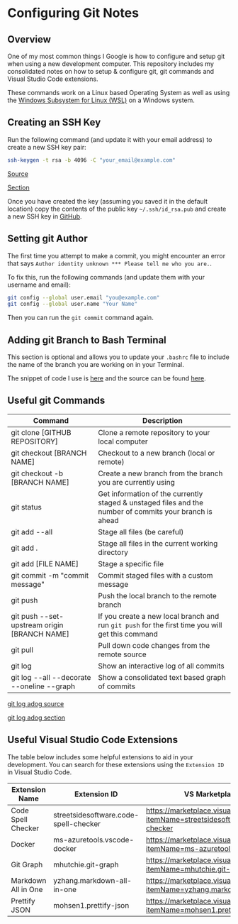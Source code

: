 # Configuring Git Notes

## Overview

One of my most common things I Google is how to configure and setup git when using a new development computer. This repository includes my consolidated notes on how to setup & configure git, git commands and Visual Studio Code extensions.

These commands work on a Linux based Operating System as well as using the [Windows Subsystem for Linux (WSL)](https://learn.microsoft.com/en-us/windows/wsl/install) on a Windows system.

## Creating an SSH Key

Run the following command (and update it with your email address) to create a new SSH key pair:

```bash
ssh-keygen -t rsa -b 4096 -C "your_email@example.com"
```

[Source](https://www.atlassian.com/git/tutorials/git-ssh)

[Section](https://www.atlassian.com/git/tutorials/git-ssh#:~:text=Generate%20an%20SSH%20Key%20on%20Mac%20and%20Linux)

Once you have created the key (assuming you saved it in the default location) copy the contents of the public key `~/.ssh/id_rsa.pub` and create a new SSH key in [GitHub](https://github.com/settings/keys).

## Setting git Author

The first time you attempt to make a commit, you might encounter an error that says `Author identity unknown *** Please tell me who you are.`.

To fix this, run the following commands (and update them with your username and email):

```bash
git config --global user.email "you@example.com"
git config --global user.name "Your Name"
```

Then you can run the `git commit` command again.

## Adding git Branch to Bash Terminal

This section is optional and allows you to update your `.bashrc` file to include the name of the branch you are working on in your Terminal.

The snippet of code I use is [here](https://askubuntu.com/questions/730754/how-do-i-show-the-git-branch-with-colours-in-bash-prompt#:~:text=218-,This%20snippet%3A,-%23%20Add%20git%20branch) and the source can be found [here](https://askubuntu.com/questions/730754/how-do-i-show-the-git-branch-with-colours-in-bash-prompt).

## Useful git Commands

| Command                                      | Description                                                                                             |
| -------------------------------------------- | ------------------------------------------------------------------------------------------------------- |
| git clone [GITHUB REPOSITORY]                | Clone a remote repository to your local computer                                                        |
| git checkout [BRANCH NAME]                   | Checkout to a new branch (local or remote)                                                              |
| git checkout -b [BRANCH NAME]                | Create a new branch from the branch you are currently using                                             |
| git status                                   | Get information of the currently staged & unstaged files and the number of commits your branch is ahead |
| git add --all                                | Stage all files (be careful)                                                                            |
| git add .                                    | Stage all files in the current working directory                                                        |
| git add [FILE NAME]                          | Stage a specific file                                                                                   |
| git commit -m "commit message"               | Commit staged files with a custom message                                                               |
| git push                                     | Push the local branch to the remote branch                                                              |
| git push --set-upstream origin [BRANCH NAME] | If you create a new local branch and run `git push` for the first time you will get this command        |
| git pull                                     | Pull down code changes from the remote source                                                           |
| git log                                      | Show an interactive log of all commits                                                                  |
| git log --all --decorate --oneline --graph   | Show a consolidated text based graph of commits                                                         |

[git log adog source](https://stackoverflow.com/questions/1057564/pretty-git-branch-graphs)

[git log adog section](https://stackoverflow.com/questions/1057564/pretty-git-branch-graphs#:~:text=here%20it%20is%3A-,git%20log%20%2D%2Dall%20%2D%2Ddecorate%20%2D%2Doneline%20%2D%2Dgraph,-Not%20everyone%20would)

## Useful Visual Studio Code Extensions

The table below includes some helpful extensions to aid in your development. You can search for these extensions using the `Extension ID` in Visual Studio Code.

| Extension Name      | Extension ID                          | VS Marketplace Link                                                                       |
| ------------------- | ------------------------------------- | ----------------------------------------------------------------------------------------- |
| Code Spell Checker  | streetsidesoftware.code-spell-checker | https://marketplace.visualstudio.com/items?itemName=streetsidesoftware.code-spell-checker |
| Docker              | ms-azuretools.vscode-docker           | https://marketplace.visualstudio.com/items?itemName=ms-azuretools.vscode-docker           |
| Git Graph           | mhutchie.git-graph                    | https://marketplace.visualstudio.com/items?itemName=mhutchie.git-graph                    |
| Markdown All in One | yzhang.markdown-all-in-one            | https://marketplace.visualstudio.com/items?itemName=yzhang.markdown-all-in-one            |
| Prettify JSON       | mohsen1.prettify-json                 | https://marketplace.visualstudio.com/items?itemName=mohsen1.prettify-json                 |

